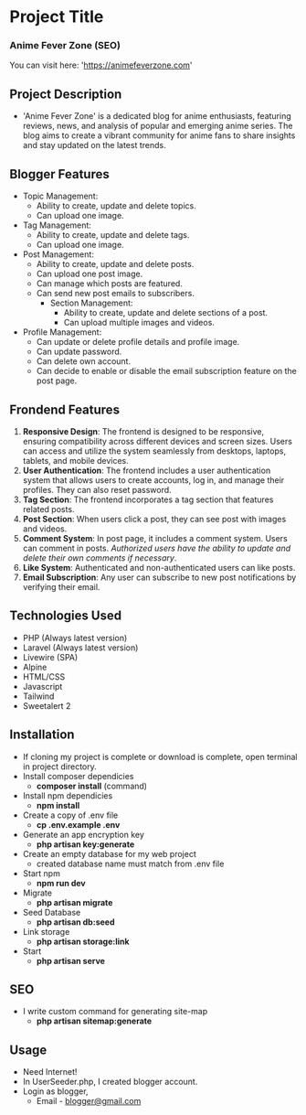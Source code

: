 
# Project Title

### Anime Fever Zone (SEO)

You can visit here: 'https://animefeverzone.com'

## Project Description

- 'Anime Fever Zone' is a dedicated blog for anime enthusiasts, featuring reviews, news, and analysis of popular and emerging anime series. The blog aims to create a vibrant community for anime fans to share insights and stay updated on the latest trends.

## Blogger Features

- Topic Management:
  - Ability to create, update and delete topics.
  - Can upload one image.
- Tag Management:
  - Ability to create, update and delete tags.
  - Can upload one image.
- Post Management:
  - Ability to create, update and delete posts.
  - Can upload one post image.
  - Can manage which posts are featured.
  - Can send new post emails to subscribers.
    - Section Management: 
      - Ability to create, update and delete sections of a post.
      - Can upload multiple images and videos.
- Profile Management: 
  - Can update or delete profile details and profile image.
  - Can update password.
  - Can delete own account.
  - Can decide to enable or disable the email subscription feature on the post page.

## Frondend Features

1. **Responsive Design**: The frontend is designed to be responsive, ensuring compatibility across different devices and screen sizes. Users can access and utilize the system seamlessly from desktops, laptops, tablets, and mobile devices.
2. **User Authentication**: The frontend includes a user authentication system that allows users to create accounts, log in, and manage their profiles. They can also reset password.
3. **Tag Section**:  The frontend incorporates a tag section that features related posts.
4. **Post Section**: When users click a post, they can see post with images and videos.
5. **Comment System**: In post page, it includes a comment system. Users can comment in posts. *Authorized users have the ability to update and delete their own comments if necessary*.
6. **Like System**: Authenticated and non-authenticated users can like posts.
7. **Email Subscription**: Any user can subscribe to new post notifications by verifying their email.


## Technologies Used 

- PHP (Always latest version)
- Laravel (Always latest version)
- Livewire (SPA)
- Alpine
- HTML/CSS
- Javascript
- Tailwind
- Sweetalert 2

## Installation

- If cloning my project is complete or download is complete, open terminal in project directory.
- Install composer dependicies
  - **composer install** (command)
- Install npm dependicies
  - **npm install**
- Create a copy of .env file
  - **cp .env.example .env**
- Generate an app encryption key
  - **php artisan key:generate**
- Create an empty database for my web project
  - created database name must match from .env file
- Start npm 
  - **npm run dev**
- Migrate
  - **php artisan migrate**
- Seed Database
  - **php artisan db:seed**
- Link storage
  - **php artisan storage:link**
- Start 
  - **php artisan serve**

## SEO  

- I write custom command for generating site-map
  - **php artisan sitemap:generate**

## Usage

- Need Internet!
- In UserSeeder.php, I created blogger account.
- Login as blogger,
  - Email - blogger@gmail.com

